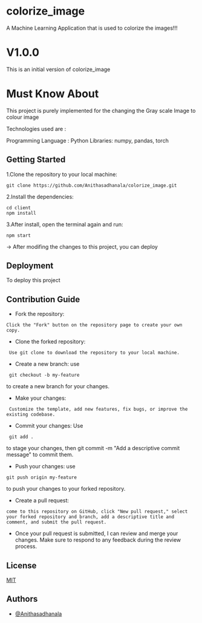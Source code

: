# colorize_image



A Machine Learning Application that is used to colorize the images!!!

# V1.0.0
This is an initial version of colorize_image

# Must Know About

This project is purely implemented for the changing the Gray scale Image to colour image

Technologies used are :

Programming Language : Python
Libraries: numpy, pandas, torch


## Getting Started

1.Clone the repository to your local machine:

```git
git clone https://github.com/Anithasadhanala/colorize_image.git

```


2.Install the dependencies:

```git
cd client
npm install
```


3.After install, open the terminal again and run:

```git
npm start
```

-> After modifing the changes to this project, you can deploy

## Deployment

To deploy this project 


## Contribution Guide
- Fork the repository: 
```
Click the "Fork" button on the repository page to create your own copy.
```


- Clone the forked repository:
```
 Use git clone to download the repository to your local machine.
```
- Create a new branch: use
```
 git checkout -b my-feature
```
  to create a new branch for your changes.



- Make your changes:
```
 Customize the template, add new features, fix bugs, or improve the existing codebase.
```
- Commit your changes: Use
```
 git add . 
 ```
 to stage your changes, then git commit -m "Add a descriptive commit message" to commit them.



- Push your changes: use
``` 
git push origin my-feature 
```
to push your changes to your forked repository.

- Create a pull request:
``` 
come to this repository on GitHub, click "New pull request," select your forked repository and branch, add a descriptive title and comment, and submit the pull request.
```

- Once your pull request is submitted, I can review and merge your changes. Make sure to respond to any feedback during the review process.




## License

[MIT](https://choosealicense.com/licenses/mit/)





## Authors

- [@Anithasadhanala](https://github.com/Anithasadhanala)








